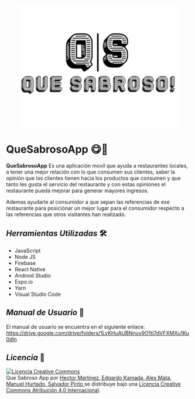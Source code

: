 <p align="center">
<img align="center" src="https://github.com/hector-manny/QueSabrosoApp/blob/master/assets/img/Logo-Definitivo.png?raw=true" />
</p>

# QueSabrosoApp 😋🍴

**QueSabrosoApp** Es una aplicación movíl que ayuda a restaurantes locales, a tener una mejor relación con lo que consumen sus clientes, saber la opinión que los clientes tienen 
hacia los productos que consumen y que tanto les gusta el servicio del restaurante y con estas opiniones el restaurante pueda mejorar para generar mayores ingresos.

Ademas ayudarle al consumidor a que sepan las referencias de ese restaurante para posiciónar un mejor lugar para el consumidor respecto a las referencias que otros visitantes han realizado.

## *Herramientas Utilizadas* 🛠️

* JavaScript
* Node JS
* Firebase
* React Native
* Android Studio
* Expo.io
* Yarn
* Visual Studio Code


## *Manual de Usuario* 📖

El manual de usuario se encuentra en el siguiente enlace:  https://drive.google.com/drive/folders/1LvKHuAUBNnuy9O1tl7dVFXMXu1Ku0dln

## *Licencia* 📜

<a rel="license" href="http://creativecommons.org/licenses/by/4.0/"><img alt="Licencia Creative Commons" style="border-width:0" src="https://i.creativecommons.org/l/by/4.0/88x31.png" /></a><br /><span xmlns:dct="http://purl.org/dc/terms/" property="dct:title">Que Sabroso App</span> por <a xmlns:cc="http://creativecommons.org/ns#" href="https://github.com/hector-manny/QueSabrosoApp" property="cc:attributionName" rel="cc:attributionURL">Hector Martinez, Edgardo Kamada, Alex Mata, Manuel Hurtado, Salvador Pinto </a> se distribuye bajo una <a rel="license" href="http://creativecommons.org/licenses/by/4.0/">Licencia Creative Commons Atribución 4.0 Internacional</a>.
